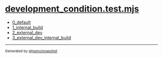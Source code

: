 # [development_condition.test.mjs](../development_condition.test.mjs)


- [0_default](0_default/0_default.md)
- [1_internal_build](1_internal_build/1_internal_build.md)
- [2_external_dev](2_external_dev/2_external_dev.md)
- [3_external_dev_internal_build](3_external_dev_internal_build/3_external_dev_internal_build.md)

---

<sub>
  Generated by <a href="https://github.com/jsenv/core/tree/main/packages/independent/snapshot">@jsenv/snapshot</a>
</sub>
